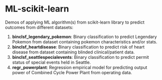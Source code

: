 # ML-scikit-learn
Demos of applying ML algorithm(s) from scikit-learn library to predict outcomes from different datasets:
1. __binclsf_legendary_pokemon__: Binary classification to predict Legendary Pokemon from dataset containing pokemon characteristics and/or stats.
2. __binclsf_heartdisease__: Binary classification to predict risk of heart disease from dataset containing blinded clinical/patient data.
3. __binclsf_seattlespecialevents__: Binary classification to predict permit status of special events held in Seattle.
4. __regr_powerplant__: Regression empirical model for predicting output power of Combined Cycle Power Plant from operating data. 

